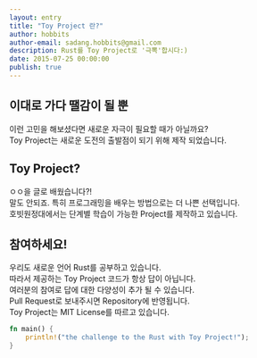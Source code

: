```yaml
---
layout: entry
title: "Toy Project 란?"
author: hobbits
author-email: sadang.hobbits@gmail.com
description: Rust를 Toy Project로 '극뽁'합시다:)
date: 2015-07-25 00:00:00
publish: true
---
```


## 이대로 가다 땔감이 될 뿐
이런 고민을 해보셨다면 새로운 자극이 필요할 때가 아닐까요?  
Toy Project는 새로운 도전의 출발점이 되기 위해 제작 되었습니다.


## Toy Project?
ㅇㅇ을 글로 배웠습니다?!  
말도 안되죠. 특히 프로그래밍을 배우는 방법으로는 더 나쁜 선택입니다.   
호빗원정대에서는 단계별 학습이 가능한 Project를 제작하고 있습니다.   


## 참여하세요!
우리도 새로운 언어 Rust를 공부하고 있습니다.   
따라서 제공하는 Toy Project 코드가 항상 답이 아닙니다.   
여러분의 참여로 답에 대한 다양성이 추가 될 수 있습니다.     
Pull Request로 보내주시면 Repository에 반영됩니다.   
Toy Project는 MIT License를 따르고 있습니다.  


```rust
fn main() {
	println!("the challenge to the Rust with Toy Project!");
}
```
